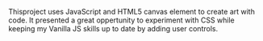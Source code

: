 Thisproject uses JavaScript and HTML5 canvas element to create art with code. It presented a great oppertunity to experiment with CSS while keeping my Vanilla JS skills up to date by adding user controls. 